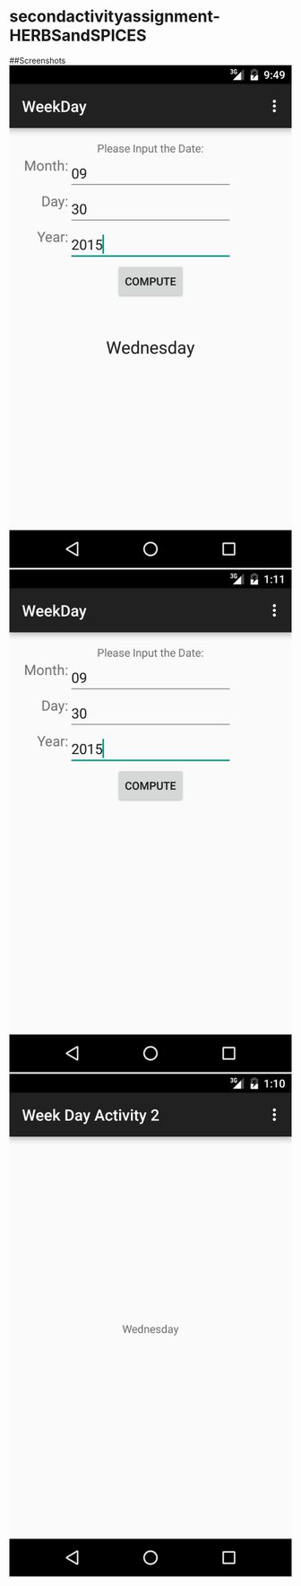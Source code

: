 # secondactivityassignment-HERBSandSPICES
##Screenshots
![alt tag](https://github.com/DeLaSalleUniversity-Manila/secondactivityassignment-HERBSandSPICES/blob/master/WeekDayScreenshot.png)
![alt tag](https://github.com/DeLaSalleUniversity-Manila/secondactivityassignment-HERBSandSPICES/blob/master/Activity2%20Input.png)
![alt tag](https://github.com/DeLaSalleUniversity-Manila/secondactivityassignment-HERBSandSPICES/blob/master/Activity2%20Output.png)
